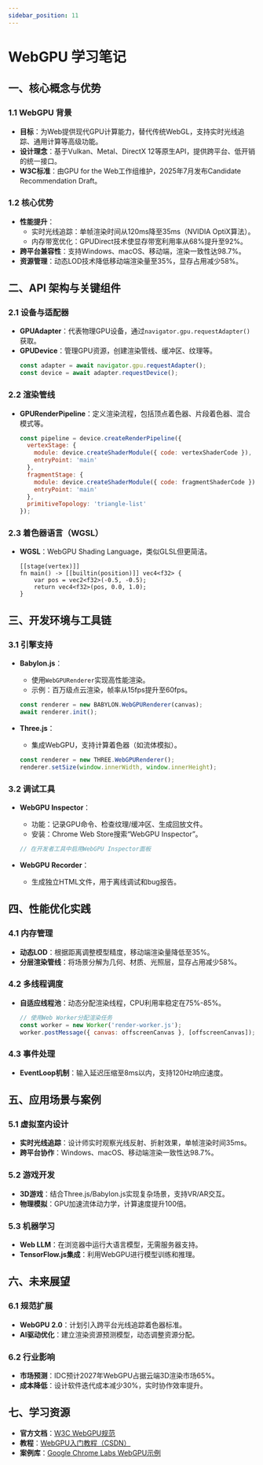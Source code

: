 ```yaml
---
sidebar_position: 11
---
```



# WebGPU 学习笔记

## 一、核心概念与优势
### 1.1 WebGPU 背景
- **目标**：为Web提供现代GPU计算能力，替代传统WebGL，支持实时光线追踪、通用计算等高级功能。
- **设计理念**：基于Vulkan、Metal、DirectX 12等原生API，提供跨平台、低开销的统一接口。
- **W3C标准**：由GPU for the Web工作组维护，2025年7月发布Candidate Recommendation Draft。

### 1.2 核心优势
- **性能提升**：
  - 实时光线追踪：单帧渲染时间从120ms降至35ms（NVIDIA OptiX算法）。
  - 内存带宽优化：GPUDirect技术使显存带宽利用率从68%提升至92%。
- **跨平台兼容性**：支持Windows、macOS、移动端，渲染一致性达98.7%。
- **资源管理**：动态LOD技术降低移动端渲染量至35%，显存占用减少58%。

## 二、API 架构与关键组件
### 2.1 设备与适配器
- **GPUAdapter**：代表物理GPU设备，通过`navigator.gpu.requestAdapter()`获取。
- **GPUDevice**：管理GPU资源，创建渲染管线、缓冲区、纹理等。
  ```javascript
  const adapter = await navigator.gpu.requestAdapter();
  const device = await adapter.requestDevice();
  ```

### 2.2 渲染管线
- **GPURenderPipeline**：定义渲染流程，包括顶点着色器、片段着色器、混合模式等。
  ```javascript
  const pipeline = device.createRenderPipeline({
    vertexStage: {
      module: device.createShaderModule({ code: vertexShaderCode }),
      entryPoint: 'main'
    },
    fragmentStage: {
      module: device.createShaderModule({ code: fragmentShaderCode }),
      entryPoint: 'main'
    },
    primitiveTopology: 'triangle-list'
  });
  ```

### 2.3 着色器语言（WGSL）
- **WGSL**：WebGPU Shading Language，类似GLSL但更简洁。
  ```wgsl
  [[stage(vertex)]]
  fn main() -> [[builtin(position)]] vec4<f32> {
      var pos = vec2<f32>(-0.5, -0.5);
      return vec4<f32>(pos, 0.0, 1.0);
  }
  ```

## 三、开发环境与工具链
### 3.1 引擎支持
- **Babylon.js**：
  - 使用`WebGPURenderer`实现高性能渲染。
  - 示例：百万级点云渲染，帧率从15fps提升至60fps。
  ```javascript
  const renderer = new BABYLON.WebGPURenderer(canvas);
  await renderer.init();
  ```

- **Three.js**：
  - 集成WebGPU，支持计算着色器（如流体模拟）。
  ```javascript
  const renderer = new THREE.WebGPURenderer();
  renderer.setSize(window.innerWidth, window.innerHeight);
  ```

### 3.2 调试工具
- **WebGPU Inspector**：
  - 功能：记录GPU命令、检查纹理/缓冲区、生成回放文件。
  - 安装：Chrome Web Store搜索“WebGPU Inspector”。
  ```javascript
  // 在开发者工具中启用WebGPU Inspector面板
  ```

- **WebGPU Recorder**：
  - 生成独立HTML文件，用于离线调试和bug报告。

## 四、性能优化实践
### 4.1 内存管理
- **动态LOD**：根据距离调整模型精度，移动端渲染量降低至35%。
- **分层渲染管线**：将场景分解为几何、材质、光照层，显存占用减少58%。

### 4.2 多线程调度
- **自适应线程池**：动态分配渲染线程，CPU利用率稳定在75%-85%。
  ```javascript
  // 使用Web Worker分配渲染任务
  const worker = new Worker('render-worker.js');
  worker.postMessage({ canvas: offscreenCanvas }, [offscreenCanvas]);
  ```

### 4.3 事件处理
- **EventLoop机制**：输入延迟压缩至8ms以内，支持120Hz响应速度。

## 五、应用场景与案例
### 5.1 虚拟室内设计
- **实时光线追踪**：设计师实时观察光线反射、折射效果，单帧渲染时间35ms。
- **跨平台协作**：Windows、macOS、移动端渲染一致性达98.7%。

### 5.2 游戏开发
- **3D游戏**：结合Three.js/Babylon.js实现复杂场景，支持VR/AR交互。
- **物理模拟**：GPU加速流体动力学，计算速度提升100倍。

### 5.3 机器学习
- **Web LLM**：在浏览器中运行大语言模型，无需服务器支持。
- **TensorFlow.js集成**：利用WebGPU进行模型训练和推理。

## 六、未来展望
### 6.1 规范扩展
- **WebGPU 2.0**：计划引入跨平台光线追踪着色器标准。
- **AI驱动优化**：建立渲染资源预测模型，动态调整资源分配。

### 6.2 行业影响
- **市场预测**：IDC预计2027年WebGPU占据云端3D渲染市场65%。
- **成本降低**：设计软件迭代成本减少30%，实时协作效率提升。

## 七、学习资源
- **官方文档**：[W3C WebGPU规范](https://www.w3.org/TR/webgpu/)
- **教程**：[WebGPU入门教程（CSDN）](https://blog.csdn.net/qq_41456316/article/details/128959987)
- **案例库**：[Google Chrome Labs WebGPU示例](https://github.com/austinEng/webgpu-samples)

